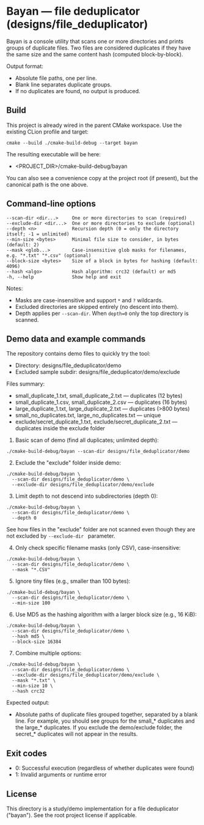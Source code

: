 # Bayan — file deduplicator (designs/file_deduplicator)

Bayan is a console utility that scans one or more directories and prints groups of duplicate files. Two files are considered duplicates if they have the same size and the same content hash (computed block-by-block).

Output format:
- Absolute file paths, one per line.
- Blank line separates duplicate groups.
- If no duplicates are found, no output is produced.

## Build

This project is already wired in the parent CMake workspace. Use the existing CLion profile and target:

```
cmake --build ./cmake-build-debug --target bayan
```

The resulting executable will be here:
- <PROJECT_DIR>/cmake-build-debug/bayan

You can also see a convenience copy at the project root (if present), but the canonical path is the one above.

## Command‑line options

```
--scan-dir <dir...>     One or more directories to scan (required)
--exclude-dir <dir...>  One or more directories to exclude (optional)
--depth <n>             Recursion depth (0 = only the directory itself; -1 = unlimited)
--min-size <bytes>      Minimal file size to consider, in bytes (default: 2)
--mask <glob...>        Case-insensitive glob masks for filenames, e.g. "*.txt" "*.csv" (optional)
--block-size <bytes>    Size of a block in bytes for hashing (default: 4096)
--hash <algo>           Hash algorithm: crc32 (default) or md5
-h, --help              Show help and exit
```

Notes:
- Masks are case-insensitive and support `*` and `?` wildcards.
- Excluded directories are skipped entirely (no descent into them).
- Depth applies per `--scan-dir`. When `depth=0` only the top directory is scanned.

## Demo data and example commands

The repository contains demo files to quickly try the tool:
- Directory: designs/file_deduplicator/demo
- Excluded sample subdir: designs/file_deduplicator/demo/exclude

Files summary:
- small_duplicate_1.txt, small_duplicate_2.txt — duplicates (12 bytes)
- small_duplicate_1.csv, small_duplicate_2.csv — duplicates (16 bytes)
- large_duplicate_1.txt, large_duplicate_2.txt — duplicates (>800 bytes)
- small_no_duplicates.txt, large_no_duplicates.txt — unique
- exclude/secret_duplicate_1.txt, exclude/secret_duplicate_2.txt — duplicates inside the exclude folder

1) Basic scan of demo (find all duplicates; unlimited depth):
```
./cmake-build-debug/bayan --scan-dir designs/file_deduplicator/demo
```

2) Exclude the "exclude" folder inside demo:
```
./cmake-build-debug/bayan \
  --scan-dir designs/file_deduplicator/demo \
  --exclude-dir designs/file_deduplicator/demo/exclude
```

3) Limit depth to not descend into subdirectories (depth 0):
```
./cmake-build-debug/bayan \
  --scan-dir designs/file_deduplicator/demo \
  --depth 0
```
See how files in the "exclude" folder are not scanned even though they are not excluded by `--exclude-dir ` parameter.

4) Only check specific filename masks (only CSV), case-insensitive:
```
./cmake-build-debug/bayan \
  --scan-dir designs/file_deduplicator/demo \
  --mask "*.CSV"
```

5) Ignore tiny files (e.g., smaller than 100 bytes):
```
./cmake-build-debug/bayan \
  --scan-dir designs/file_deduplicator/demo \
  --min-size 100
```

6) Use MD5 as the hashing algorithm with a larger block size (e.g., 16 KiB):
```
./cmake-build-debug/bayan \
  --scan-dir designs/file_deduplicator/demo \
  --hash md5 \
  --block-size 16384
```

7) Combine multiple options:
```
./cmake-build-debug/bayan \
  --scan-dir designs/file_deduplicator/demo \
  --exclude-dir designs/file_deduplicator/demo/exclude \
  --mask "*.txt" \
  --min-size 10 \
  --hash crc32
```

Expected output:
- Absolute paths of duplicate files grouped together, separated by a blank line. For example, you should see groups for the small_* duplicates and the large_* duplicates. If you exclude the demo/exclude folder, the secret_* duplicates will not appear in the results.

## Exit codes
- 0: Successful execution (regardless of whether duplicates were found)
- 1: Invalid arguments or runtime error

## License
This directory is a study/demo implementation for a file deduplicator ("bayan"). See the root project license if applicable.

